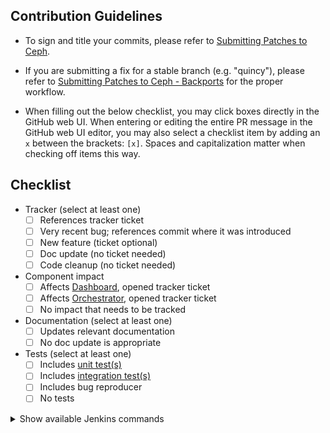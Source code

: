 



<!--
  - Please give your pull request a title like

      [component]: [short description]

  - Please use this format for each git commit message:

      [component]: [short description]

      [A longer multiline description]

      Fixes: [ticket URL on tracker.ceph.com, create one if necessary]
      Signed-off-by: [Your Name] <[your email]>

    For examples, use "git log".
-->

## Contribution Guidelines
- To sign and title your commits, please refer to [Submitting Patches to Ceph](https://github.com/ceph/ceph/blob/main/SubmittingPatches.rst).

- If you are submitting a fix for a stable branch (e.g. "quincy"), please refer to [Submitting Patches to Ceph - Backports](https://github.com/ceph/ceph/blob/master/SubmittingPatches-backports.rst) for the proper workflow.

- When filling out the below checklist, you may click boxes directly in the GitHub web UI.  When entering or editing the entire PR message in the GitHub web UI editor, you may also select a checklist item by adding an `x` between the brackets: `[x]`.  Spaces and capitalization matter when checking off items this way.

## Checklist
- Tracker (select at least one)
  - [ ] References tracker ticket
  - [ ] Very recent bug; references commit where it was introduced
  - [ ] New feature (ticket optional)
  - [ ] Doc update (no ticket needed)
  - [ ] Code cleanup (no ticket needed)
- Component impact
  - [ ] Affects [Dashboard](https://tracker.ceph.com/projects/dashboard/issues/new), opened tracker ticket
  - [ ] Affects [Orchestrator](https://tracker.ceph.com/projects/orchestrator/issues/new), opened tracker ticket
  - [ ] No impact that needs to be tracked
- Documentation (select at least one)
  - [ ] Updates relevant documentation
  - [ ] No doc update is appropriate
- Tests (select at least one)
  - [ ] Includes [unit test(s)](https://docs.ceph.com/en/latest/dev/developer_guide/tests-unit-tests/)
  - [ ] Includes [integration test(s)](https://docs.ceph.com/en/latest/dev/developer_guide/testing_integration_tests/)
  - [ ] Includes bug reproducer
  - [ ] No tests

<details>
<summary>Show available Jenkins commands</summary>

- `jenkins retest this please`
- `jenkins test classic perf`
- `jenkins test crimson perf`
- `jenkins test signed`
- `jenkins test make check`
- `jenkins test make check arm64`
- `jenkins test submodules`
- `jenkins test dashboard`
- `jenkins test dashboard cephadm`
- `jenkins test api`
- `jenkins test docs`
- `jenkins render docs`
- `jenkins test ceph-volume all`
- `jenkins test ceph-volume tox`
- `jenkins test windows`
- `jenkins test rook e2e`
</details>

